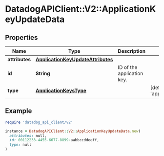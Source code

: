 # DatadogAPIClient::V2::ApplicationKeyUpdateData

## Properties

| Name           | Type                                                                    | Description                | Notes                                   |
| -------------- | ----------------------------------------------------------------------- | -------------------------- | --------------------------------------- |
| **attributes** | [**ApplicationKeyUpdateAttributes**](ApplicationKeyUpdateAttributes.md) |                            |                                         |
| **id**         | **String**                                                              | ID of the application key. |                                         |
| **type**       | [**ApplicationKeysType**](ApplicationKeysType.md)                       |                            | [default to &#39;application_keys&#39;] |

## Example

```ruby
require 'datadog_api_client/v2'

instance = DatadogAPIClient::V2::ApplicationKeyUpdateData.new(
  attributes: null,
  id: 00112233-4455-6677-8899-aabbccddeeff,
  type: null
)
```
